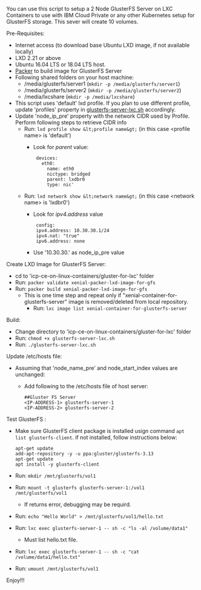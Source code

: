 You can use this script to setup a 2 Node GlusterFS Server on LXC Containers to use with IBM Cloud Private or any other Kubernetes setup for GlusterFS storage.
This sever will create 10 volumes.

Pre-Requisites: 
  * Internet access (to download base Ubuntu LXD image, if not available locally)
  * LXD 2.21 or above
  * Ubuntu 16.04 LTS or 18.04 LTS host. 
  * [Packer](https://www.packer.io/downloads.html) to build image for GlusterFS Server
  * Following shared folders on your host machine:
    * /media/glusterfs/server1  (`mkdir -p /media/glusterfs/server1`)
    * /media/glusterfs/server2  (`mkdir -p /media/glusterfs/server2`)
    * /media/lxcshare           (`mkdir -p /media/lxcshare`)
  * This script uses 'default' lxd profile. If you plan to use different profile, update 'profiles' property in [glusterfs-server-lxc.sh](https://github.com/HSBawa/icp-ce-on-linux-containers/blob/master/glusterfs-on-lxc/glusterfs-server-lxc.sh) accordingly. 
  * Update 'node_ip_pre' property with the network CIDR used by Profile. Perform following steps to retrieve CIDR info
    * Run: `lxd profile show &lt;profile name&gt;`  (in this case &lt;profile name&gt; is 'default')
      * Look for _parent_ value: 
      
             devices:
               eth0:
                 name: eth0
                 nictype: bridged
                 parent: lxdbr0
                 type: nic'         
    * Run: `lxd network show &lt;network name&gt;`  (in this case &lt;network name&gt; is 'lxdbr0')
      * Look for _ipv4.address_ value
      
             config:
             ipv4.address: 10.30.30.1/24
             ipv4.nat: "true"
             ipv6.address: none
       * Use '10.30.30.' as node_ip_pre value
      
Create LXD Image for GlusterFS Server: 
  * cd to 'icp-ce-on-linux-containers/gluster-for-lxc' folder
  * Run: `packer validate xenial-packer-lxd-image-for-gfs`
  * Run: `packer build xenial-packer-lxd-image-for-gfs`
    * This is one time step and repeat only if "xenial-container-for-glusterfs-server" image is removed/deleted from local repository.
      * Run: `lxc image list xenial-container-for-glusterfs-server`
  
Build: 
  * Change directory to 'icp-ce-on-linux-containers/gluster-for-lxc' folder
  * Run: `chmod +x glusterfs-server-lxc.sh`
  * Run: `./glusterfs-server-lxc.sh`

Update /etc/hosts file:
  * Assuming that 'node_name_pre' and node_start_index values are unchanged:
    * Add following to the /etc/hosts file of host server:
    
          ##Gluster FS Server
          <IP-ADDRESS-1> glusterfs-server-1
          <IP-ADDRESS-2> glusterfs-server-2


Test GlusterFS :
  * Make sure GlusterFS client package is installed usign command `apt list glusterfs-client`. if not installed, follow instructions below:
         
        apt-get update
        add-apt-repository -y -u ppa:gluster/glusterfs-3.13
        apt-get update
        apt install -y glusterfs-client  
        
  * Run: `mkdir /mnt/glusterfs/vol1`
  * Run: `mount -t glusterfs glusterfs-server-1:/vol1 /mnt/glusterfs/vol1`
    * If returns error, debugging may be requird. 
  * Run: `echo "Hello World" > /mnt/glusterfs/vol1/hello.txt`
  * Run: `lxc exec glusterfs-server-1 -- sh -c "ls -al /volume/data1"`
    * Must list hello.txt file.
  * Run: `lxc exec glusterfs-server-1 -- sh -c "cat /volume/data1/hello.txt"`
  * Run: `umount /mnt/glusterfs/vol1`
  
  
  Enjoy!!!

  
